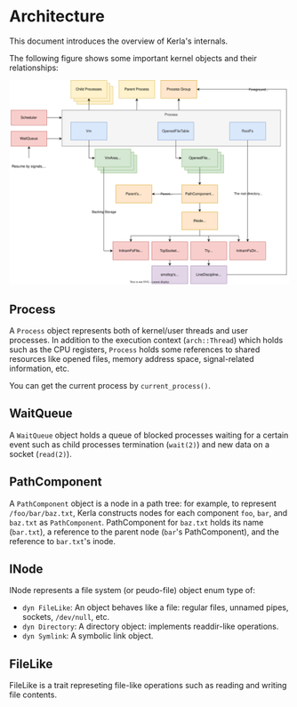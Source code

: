 # Architecture
This document introduces the overview of Kerla's internals.

The following figure shows some important kernel objects and their relationships:

![Architecture](architecture.svg)

## Process
A `Process` object represents both of kernel/user threads and user processes.
In addition to the execution context (`arch::Thread`) which holds such as the CPU registers,
`Process` holds some references to shared resources like opened files, memory address space,
signal-related information, etc.

You can get the current process by `current_process()`.

## WaitQueue
A `WaitQueue` object holds a queue of blocked processes waiting for a certain
event such as  child processes termination (`wait(2)`) and new data on a socket (`read(2)`).

## PathComponent
A `PathComponent` object is a node in a path tree: for example, to represent
`/foo/bar/baz.txt`, Kerla constructs nodes for each component `foo`, `bar`, and `baz.txt` as
`PathComponent`. PathComponent for `baz.txt` holds its name (`bar.txt`), a reference to
the parent node (`bar`'s PathComponent), and the reference to `bar.txt`'s inode.


## INode
INode represents a file system (or peudo-file) object enum type of:

- `dyn FileLike`: An object behaves like a file: regular files, unnamed pipes, sockets, `/dev/null`, etc.
- `dyn Directory`: A directory object: implements readdir-like operations.
- `dyn Symlink`: A symbolic link object.

## FileLike
FileLike is a trait represeting file-like operations such as reading and writing
file contents.
